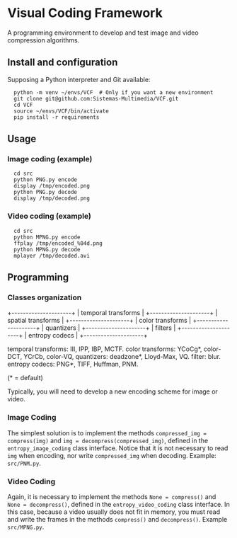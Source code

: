 # Visual Coding Framework
A programming environment to develop and test image and video compression algorithms.

## Install and configuration

Supposing a Python interpreter and Git available:

      python -m venv ~/envs/VCF  # Only if you want a new environment
      git clone git@github.com:Sistemas-Multimedia/VCF.git
      cd VCF
      source ~/envs/VCF/bin/activate
      pip install -r requirements

## Usage

### Image coding (example)

      cd src
      python PNG.py encode
      display /tmp/encoded.png
      python PNG.py decode
      display /tmp/decoded.png

### Video coding (example)

      cd src
      python MPNG.py encode
      ffplay /tmp/encoded_%04d.png
      python MPNG.py decode
      mplayer /tmp/decoded.avi
   
## Programming

### Classes organization

+---------------------+
| temporal transforms |
+---------------------+
| spatial transforms  |
+---------------------+
|  color transforms   |
+---------------------+
|     quantizers      |
+---------------------+
|      filters        |
+---------------------+
|   entropy codecs    |
+---------------------+

temporal transforms: III, IPP, IBP, MCTF.
color transforms: YCoCg*, color-DCT, YCrCb, color-VQ, 
quantizers: deadzone*, Lloyd-Max, VQ.
filter: blur.
entropy codecs: PNG*, TIFF, Huffman, PNM.

(* = default)

Typically, you will need to develop a new encoding scheme for image or
video.

### Image Coding

The simplest solution is to implement the methods `compressed_img =
compress(img)` and `img = decompress(compressed_img)`, defined in the
`entropy_image_coding` class interface. Notice that it is not
necessary to read `img` when encoding, nor write `compressed_img` when
decoding. Example: `src/PNM.py`.

### Video Coding

Again, it is necessary to implement the methods `None = compress()`
and `None = decompress()`, defined in the `entropy_video_coding` class
interface. In this case, because a video usually does not fit in
memory, you must read and write the frames in the methods `compress()`
and `decompress()`. Example `src/MPNG.py`.
